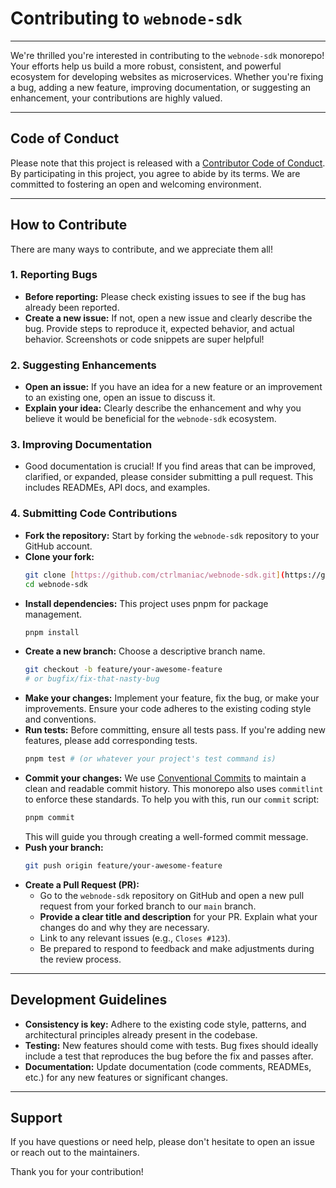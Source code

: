 # Contributing to `webnode-sdk`

---

We're thrilled you're interested in contributing to the `webnode-sdk` monorepo! Your efforts help us build a more robust, consistent, and powerful ecosystem for developing websites as microservices. Whether you're fixing a bug, adding a new feature, improving documentation, or suggesting an enhancement, your contributions are highly valued.

---

## Code of Conduct

Please note that this project is released with a [Contributor Code of Conduct](CODE_OF_CONDUCT.md). By participating in this project, you agree to abide by its terms. We are committed to fostering an open and welcoming environment.

---

## How to Contribute

There are many ways to contribute, and we appreciate them all!

### 1. Reporting Bugs

- **Before reporting:** Please check existing issues to see if the bug has already been reported.
- **Create a new issue:** If not, open a new issue and clearly describe the bug. Provide steps to reproduce it, expected behavior, and actual behavior. Screenshots or code snippets are super helpful!

### 2. Suggesting Enhancements

- **Open an issue:** If you have an idea for a new feature or an improvement to an existing one, open an issue to discuss it.
- **Explain your idea:** Clearly describe the enhancement and why you believe it would be beneficial for the `webnode-sdk` ecosystem.

### 3. Improving Documentation

- Good documentation is crucial! If you find areas that can be improved, clarified, or expanded, please consider submitting a pull request. This includes READMEs, API docs, and examples.

### 4. Submitting Code Contributions

- **Fork the repository:** Start by forking the `webnode-sdk` repository to your GitHub account.
- **Clone your fork:**
  ```bash
  git clone [https://github.com/ctrlmaniac/webnode-sdk.git](https://github.com/ctrlmaniac/webnode-sdk.git)
  cd webnode-sdk
  ```
- **Install dependencies:** This project uses pnpm for package management.
  ```bash
  pnpm install
  ```
- **Create a new branch:** Choose a descriptive branch name.
  ```bash
  git checkout -b feature/your-awesome-feature
  # or bugfix/fix-that-nasty-bug
  ```
- **Make your changes:** Implement your feature, fix the bug, or make your improvements. Ensure your code adheres to the existing coding style and conventions.
- **Run tests:** Before committing, ensure all tests pass. If you're adding new features, please add corresponding tests.
  ```bash
  pnpm test # (or whatever your project's test command is)
  ```
- **Commit your changes:** We use [Conventional Commits](https://www.conventionalcommits.org/en/v1.0.0/) to maintain a clean and readable commit history. This monorepo also uses `commitlint` to enforce these standards.
  To help you with this, run our `commit` script:
  ```bash
  pnpm commit
  ```
  This will guide you through creating a well-formed commit message.
- **Push your branch:**
  ```bash
  git push origin feature/your-awesome-feature
  ```
- **Create a Pull Request (PR):**
  - Go to the `webnode-sdk` repository on GitHub and open a new pull request from your forked branch to our `main` branch.
  - **Provide a clear title and description** for your PR. Explain what your changes do and why they are necessary.
  - Link to any relevant issues (e.g., `Closes #123`).
  - Be prepared to respond to feedback and make adjustments during the review process.

---

## Development Guidelines

- **Consistency is key:** Adhere to the existing code style, patterns, and architectural principles already present in the codebase.
- **Testing:** New features should come with tests. Bug fixes should ideally include a test that reproduces the bug before the fix and passes after.
- **Documentation:** Update documentation (code comments, READMEs, etc.) for any new features or significant changes.

---

## Support

If you have questions or need help, please don't hesitate to open an issue or reach out to the maintainers.

Thank you for your contribution!
